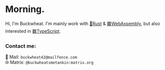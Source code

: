 # Morning.

Hi, I'm Buckwheat. I'm mainly work with [🦀Rust](https://www.rust-lang.org/) & [🟪WebAssembly](https://webassembly.org/), but also interested in [🟦TypeScript](https://www.typescriptlang.org/).

### Contact me:
📧 Mail: `buckwheat42@mailfence.com`\
🌐 Matrix: `@buckwheatsmetankin:matrix.org`

